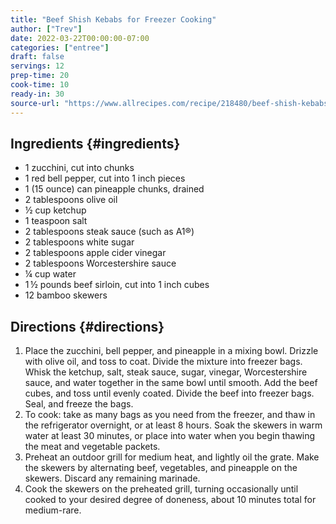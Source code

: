 ```yaml
---
title: "Beef Shish Kebabs for Freezer Cooking"
author: ["Trev"]
date: 2022-03-22T00:00:00-07:00
categories: ["entree"]
draft: false
servings: 12
prep-time: 20
cook-time: 10
ready-in: 30
source-url: "https://www.allrecipes.com/recipe/218480/beef-shish-kebabs-for-freezer-cooking/"
---
```


## Ingredients {#ingredients}

-   1 zucchini, cut into chunks
-   1 red bell pepper, cut into 1 inch pieces
-   1 (15 ounce) can pineapple chunks, drained
-   2 tablespoons olive oil
-   ½ cup ketchup
-   1 teaspoon salt
-   2 tablespoons steak sauce (such as A1®)
-   2 tablespoons white sugar
-   2 tablespoons apple cider vinegar
-   2 tablespoons Worcestershire sauce
-   ¼ cup water
-   1 ½ pounds beef sirloin, cut into 1 inch cubes
-   12 bamboo skewers


## Directions {#directions}

1.  Place the zucchini, bell pepper, and pineapple in a mixing bowl. Drizzle with olive oil, and toss to coat. Divide the mixture into freezer bags. Whisk the ketchup, salt, steak sauce, sugar, vinegar, Worcestershire sauce, and water together in the same bowl until smooth. Add the beef cubes, and toss until evenly coated. Divide the beef into freezer bags. Seal, and freeze the bags.
2.  To cook: take as many bags as you need from the freezer, and thaw in the refrigerator overnight, or at least 8 hours. Soak the skewers in warm water at least 30 minutes, or place into water when you begin thawing the meat and vegetable packets.
3.  Preheat an outdoor grill for medium heat, and lightly oil the grate. Make the skewers by alternating beef, vegetables, and pineapple on the skewers. Discard any remaining marinade.
4.  Cook the skewers on the preheated grill, turning occasionally until cooked to your desired degree of doneness, about 10 minutes total for medium-rare.